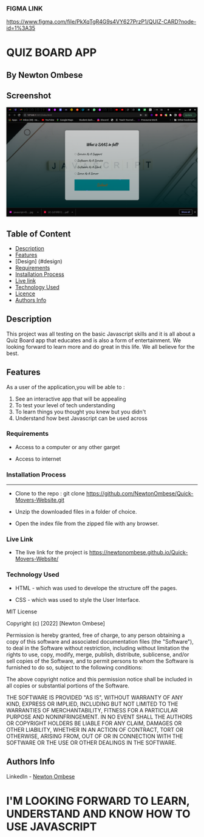 ### FIGMA LINK
https://www.figma.com/file/PkXqTgR4G9s4VY627PrzP1/QUIZ-CARD?node-id=1%3A35

# QUIZ BOARD APP

   ## By Newton Ombese

## Screenshot
   ![image](./assets/Images/Screenshot%20from%202022-05-15%2022-30-09.png)

## Table of Content

- [Description](#description)
- [Features](#features)
- [Design] (#design)
- [Requirements](#requirements)
- [Installation Process](#installation-Process)
- [Live link](#Live-Link)
- [Technology Used](#technology-Used)
- [Licence](#licence)
- [Authors Info](#Authors-info)

## Description

 <p>This project was all testing on the basic Javascript skills and it is all about a Quiz Board app that educates and is also a form of entertainment. We looking forward to learn more and do great in this life. We all believe for the best.</p>

## Features

As a user of the application,you will be able to :

1. See an interactive app that will be appealing
2. To test your level of tech understanding
3. To learn things you thought you knew but you didn't
4. Understand how best Javascript can be used across
 ###  Requirements

 * Access to  a computer or any other garget

 * Access to internet

### Installation Process

 ****  
* Clone to the repo : git clone https://github.com/NewtonOmbese/Quick-Movers-Website.git

* Unzip the downloaded files in a folder of choice.

* Open the index file from the zipped file with any browser.

### Live Link
* The live link for the project is https://newtonombese.github.io/Quick-Movers-Website/

### Technology  Used
* HTML - which was used to develope the structure off the pages.

* CSS - which was used to style the User Interface.

MIT License

Copyright (c) [2022] [Newton Ombese]

Permission is hereby granted, free of charge, to any person obtaining a copy
of this software and associated documentation files (the "Software"), to deal
in the Software without restriction, including without limitation the rights
to use, copy, modify, merge, publish, distribute, sublicense, and/or sell
copies of the Software, and to permit persons to whom the Software is
furnished to do so, subject to the following conditions:

The above copyright notice and this permission notice shall be included in all
copies or substantial portions of the Software.

THE SOFTWARE IS PROVIDED "AS IS", WITHOUT WARRANTY OF ANY KIND, EXPRESS OR
IMPLIED, INCLUDING BUT NOT LIMITED TO THE WARRANTIES OF MERCHANTABILITY,
FITNESS FOR A PARTICULAR PURPOSE AND NONINFRINGEMENT. IN NO EVENT SHALL THE
AUTHORS OR COPYRIGHT HOLDERS BE LIABLE FOR ANY CLAIM, DAMAGES OR OTHER
LIABILITY, WHETHER IN AN ACTION OF CONTRACT, TORT OR OTHERWISE, ARISING FROM,
OUT OF OR IN CONNECTION WITH THE SOFTWARE OR THE USE OR OTHER DEALINGS IN THE
SOFTWARE.

## Authors Info

LinkedIn - [Newton Ombese](https://www.linkedin.com/in/newton-ombese-570862210/)


# I'M LOOKING FORWARD TO LEARN, UNDERSTAND AND KNOW HOW TO USE JAVASCRIPT